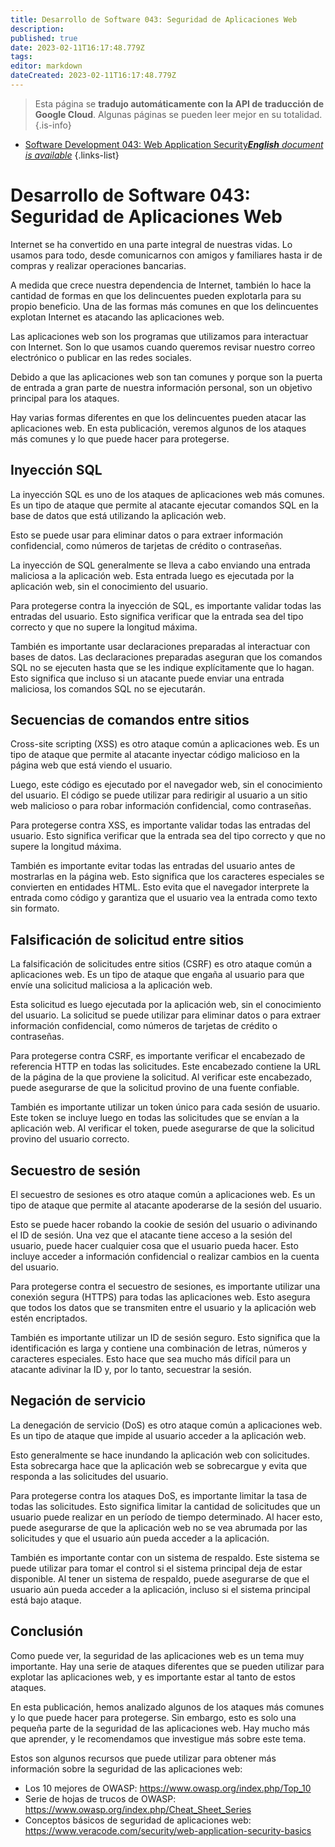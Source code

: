 ```yaml
---
title: Desarrollo de Software 043: Seguridad de Aplicaciones Web
description: 
published: true
date: 2023-02-11T16:17:48.779Z
tags: 
editor: markdown
dateCreated: 2023-02-11T16:17:48.779Z
---
```


> Esta página se **tradujo automáticamente con la API de traducción de Google Cloud**.
Algunas páginas se pueden leer mejor en su totalidad.{.is-info}



- [Software Development 043: Web Application Security***English** document is available*](/en/Knowledge-base/Software-Development/Learning/software-development-043-web-application-security)
{.links-list}


# Desarrollo de Software 043: Seguridad de Aplicaciones Web

Internet se ha convertido en una parte integral de nuestras vidas. Lo usamos para todo, desde comunicarnos con amigos y familiares hasta ir de compras y realizar operaciones bancarias.

A medida que crece nuestra dependencia de Internet, también lo hace la cantidad de formas en que los delincuentes pueden explotarla para su propio beneficio. Una de las formas más comunes en que los delincuentes explotan Internet es atacando las aplicaciones web.

Las aplicaciones web son los programas que utilizamos para interactuar con Internet. Son lo que usamos cuando queremos revisar nuestro correo electrónico o publicar en las redes sociales.

Debido a que las aplicaciones web son tan comunes y porque son la puerta de entrada a gran parte de nuestra información personal, son un objetivo principal para los ataques.

Hay varias formas diferentes en que los delincuentes pueden atacar las aplicaciones web. En esta publicación, veremos algunos de los ataques más comunes y lo que puede hacer para protegerse.

## Inyección SQL

La inyección SQL es uno de los ataques de aplicaciones web más comunes. Es un tipo de ataque que permite al atacante ejecutar comandos SQL en la base de datos que está utilizando la aplicación web.

Esto se puede usar para eliminar datos o para extraer información confidencial, como números de tarjetas de crédito o contraseñas.

La inyección de SQL generalmente se lleva a cabo enviando una entrada maliciosa a la aplicación web. Esta entrada luego es ejecutada por la aplicación web, sin el conocimiento del usuario.

Para protegerse contra la inyección de SQL, es importante validar todas las entradas del usuario. Esto significa verificar que la entrada sea del tipo correcto y que no supere la longitud máxima.

También es importante usar declaraciones preparadas al interactuar con bases de datos. Las declaraciones preparadas aseguran que los comandos SQL no se ejecuten hasta que se les indique explícitamente que lo hagan. Esto significa que incluso si un atacante puede enviar una entrada maliciosa, los comandos SQL no se ejecutarán.

## Secuencias de comandos entre sitios

Cross-site scripting (XSS) es otro ataque común a aplicaciones web. Es un tipo de ataque que permite al atacante inyectar código malicioso en la página web que está viendo el usuario.

Luego, este código es ejecutado por el navegador web, sin el conocimiento del usuario. El código se puede utilizar para redirigir al usuario a un sitio web malicioso o para robar información confidencial, como contraseñas.

Para protegerse contra XSS, es importante validar todas las entradas del usuario. Esto significa verificar que la entrada sea del tipo correcto y que no supere la longitud máxima.

También es importante evitar todas las entradas del usuario antes de mostrarlas en la página web. Esto significa que los caracteres especiales se convierten en entidades HTML. Esto evita que el navegador interprete la entrada como código y garantiza que el usuario vea la entrada como texto sin formato.

## Falsificación de solicitud entre sitios

La falsificación de solicitudes entre sitios (CSRF) es otro ataque común a aplicaciones web. Es un tipo de ataque que engaña al usuario para que envíe una solicitud maliciosa a la aplicación web.

Esta solicitud es luego ejecutada por la aplicación web, sin el conocimiento del usuario. La solicitud se puede utilizar para eliminar datos o para extraer información confidencial, como números de tarjetas de crédito o contraseñas.

Para protegerse contra CSRF, es importante verificar el encabezado de referencia HTTP en todas las solicitudes. Este encabezado contiene la URL de la página de la que proviene la solicitud. Al verificar este encabezado, puede asegurarse de que la solicitud provino de una fuente confiable.

También es importante utilizar un token único para cada sesión de usuario. Este token se incluye luego en todas las solicitudes que se envían a la aplicación web. Al verificar el token, puede asegurarse de que la solicitud provino del usuario correcto.

## Secuestro de sesión

El secuestro de sesiones es otro ataque común a aplicaciones web. Es un tipo de ataque que permite al atacante apoderarse de la sesión del usuario.

Esto se puede hacer robando la cookie de sesión del usuario o adivinando el ID de sesión. Una vez que el atacante tiene acceso a la sesión del usuario, puede hacer cualquier cosa que el usuario pueda hacer. Esto incluye acceder a información confidencial o realizar cambios en la cuenta del usuario.

Para protegerse contra el secuestro de sesiones, es importante utilizar una conexión segura (HTTPS) para todas las aplicaciones web. Esto asegura que todos los datos que se transmiten entre el usuario y la aplicación web estén encriptados.

También es importante utilizar un ID de sesión seguro. Esto significa que la identificación es larga y contiene una combinación de letras, números y caracteres especiales. Esto hace que sea mucho más difícil para un atacante adivinar la ID y, por lo tanto, secuestrar la sesión.

## Negación de servicio

La denegación de servicio (DoS) es otro ataque común a aplicaciones web. Es un tipo de ataque que impide al usuario acceder a la aplicación web.

Esto generalmente se hace inundando la aplicación web con solicitudes. Esta sobrecarga hace que la aplicación web se sobrecargue y evita que responda a las solicitudes del usuario.

Para protegerse contra los ataques DoS, es importante limitar la tasa de todas las solicitudes. Esto significa limitar la cantidad de solicitudes que un usuario puede realizar en un período de tiempo determinado. Al hacer esto, puede asegurarse de que la aplicación web no se vea abrumada por las solicitudes y que el usuario aún pueda acceder a la aplicación.

También es importante contar con un sistema de respaldo. Este sistema se puede utilizar para tomar el control si el sistema principal deja de estar disponible. Al tener un sistema de respaldo, puede asegurarse de que el usuario aún pueda acceder a la aplicación, incluso si el sistema principal está bajo ataque.

## Conclusión

Como puede ver, la seguridad de las aplicaciones web es un tema muy importante. Hay una serie de ataques diferentes que se pueden utilizar para explotar las aplicaciones web, y es importante estar al tanto de estos ataques.

En esta publicación, hemos analizado algunos de los ataques más comunes y lo que puede hacer para protegerse. Sin embargo, esto es solo una pequeña parte de la seguridad de las aplicaciones web. Hay mucho más que aprender, y le recomendamos que investigue más sobre este tema.

Estos son algunos recursos que puede utilizar para obtener más información sobre la seguridad de las aplicaciones web:

- Los 10 mejores de OWASP: https://www.owasp.org/index.php/Top_10
- Serie de hojas de trucos de OWASP: https://www.owasp.org/index.php/Cheat_Sheet_Series
- Conceptos básicos de seguridad de aplicaciones web: https://www.veracode.com/security/web-application-security-basics